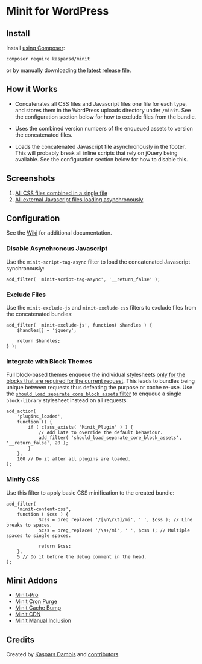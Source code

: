 # Minit for WordPress


## Install

Install [using Composer](https://packagist.org/packages/kasparsd/minit):

    composer require kasparsd/minit

or by manually downloading the [latest release file](https://github.com/kasparsd/minit/releases/latest).


## How it Works

- Concatenates all CSS files and Javascript files one file for each type, and stores them in the WordPress uploads directory under `/minit`. See the configuration section below for how to exclude files from the bundle.

- Uses the combined version numbers of the enqueued assets to version the concatenated files.

- Loads the concatenated Javascript file asynchronously in the footer. This will probably break all inline scripts that rely on jQuery being available. See the configuration section below for how to disable this.


## Screenshots

1. [All CSS files combined in a single file](screenshot-1.png)
2. [All external Javascript files loading asynchronously](screenshot-2.png)


## Configuration

See the [Wiki](https://github.com/kasparsd/minit/wiki) for additional documentation.

### Disable Asynchronous Javascript

Use the `minit-script-tag-async` filter to load the concatenated Javascript synchronously:

    add_filter( 'minit-script-tag-async', '__return_false' );

### Exclude Files

Use the `minit-exclude-js` and `minit-exclude-css` filters to exclude files from the concatenated bundles:

    add_filter( 'minit-exclude-js', function( $handles ) {
        $handles[] = 'jquery';

        return $handles;
    } );

### Integrate with Block Themes

Full block-based themes enqueue the individual stylesheets [only for the blocks that are required for the current request](https://github.com/WordPress/wordpress-develop/blob/b42f5f95417413ee6b05ef389e21b3a0d61d3370/src/wp-includes/global-styles-and-settings.php#L320-L339). This leads to bundles being unique between requests thus defeating the purpose or cache re-use. Use the [`should_load_separate_core_block_assets` filter](https://developer.wordpress.org/reference/hooks/should_load_separate_core_block_assets/) to enqueue a single `block-library` stylesheet instead on all requests:

    add_action(
        'plugins_loaded',
        function () {
            if ( class_exists( 'Minit_Plugin' ) ) {
                // Add late to override the default behaviour.
                add_filter( 'should_load_separate_core_block_assets', '__return_false', 20 );
            }
        },
        100 // Do it after all plugins are loaded.
    );

### Minify CSS

Use this filter to apply basic CSS minification to the created bundle:

    add_filter(
        'minit-content-css',
        function ( $css ) {
                $css = preg_replace( '/[\n\r\t]/mi', ' ', $css ); // Line breaks to spaces.
                $css = preg_replace( '/\s+/mi', ' ', $css ); // Multiple spaces to single spaces.

                return $css;
        },
        5 // Do it before the debug comment in the head.
    );

## Minit Addons

- [Minit-Pro](https://github.com/markoheijnen/Minit-Pro)
- [Minit Cron Purge](https://github.com/ryanhellyer/minit-cron-purge)
- [Minit Cache Bump](https://github.com/ryanhellyer/minit-cache-bump)
- [Minit CDN](https://github.com/LQ2-apostrophe/minit-cdn)
- [Minit Manual Inclusion](https://github.com/dimadin/minit-manual-inclusion)


## Credits

Created by [Kaspars Dambis](https://kaspars.net) and [contributors](https://github.com/kasparsd/minit/graphs/contributors).
